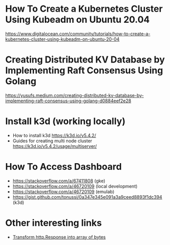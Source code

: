# How To Create a Kubernetes Cluster Using Kubeadm on Ubuntu 20.04

https://www.digitalocean.com/community/tutorials/how-to-create-a-kubernetes-cluster-using-kubeadm-on-ubuntu-20-04

# Creating Distributed KV Database by Implementing Raft Consensus Using Golang

https://yusufs.medium.com/creating-distributed-kv-database-by-implementing-raft-consensus-using-golang-d0884eef2e28

# Install k3d (working locally)

* How to install k3d https://k3d.io/v5.4.2/
* Guides for creating multi node cluster https://k3d.io/v5.4.2/usage/multiserver/

# How To Access Dashboard

* https://stackoverflow.com/a/67411808 (gke)
* https://stackoverflow.com/a/46720109 (local development)
* https://stackoverflow.com/a/46720109 (emulab)
* https://gist.github.com/tonussi/0a347e345e091a3a9ceed8893f1dc394 (k3d)

# Other interesting links

* [Transform http.Response into array of bytes](https://stackoverflow.com/a/69055473)
